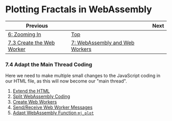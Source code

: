 # Plotting Fractals in WebAssembly

| Previous | | Next
|---|---|---
| [6: Zooming In](../../06%20Zoom%20Image/) | [Top](/2021/12/07/plotting-fractals-in-webassembly.html) |
| [7.3 Create the Web Worker](../03/) | [7: WebAssembly and Web Workers](../) |

### 7.4 Adapt the Main Thread Coding

Here we need to make multiple small changes to the JavaScript coding in our HTML file, as this will now become our "main thread".

1. [Extend the HTML](./01/)
1. [Split WebAssembly Coding](./02/)
1. [Create Web Workers](./03/)
1. [Send/Receive Web Worker Messages](./04/)
1. [Adapt WebAssembly Function `mj_plot`](./05/)
